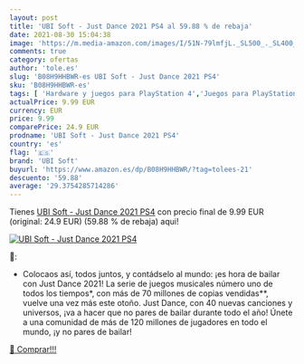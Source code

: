 ```yaml
---
layout: post
title: 'UBI Soft - Just Dance 2021 PS4 al 59.88 % de rebaja'
date: 2021-08-30 15:04:38
image: 'https://m.media-amazon.com/images/I/51N-79lmfjL._SL500_._SL400_.jpg'
comments: true
category: ofertas
author: 'tole.es'
slug: 'B08H9HHBWR-es UBI Soft - Just Dance 2021 PS4'
sku: 'B08H9HHBWR-es'
tags: [ 'Hardware y juegos para PlayStation 4','Juegos para PlayStation 4','Videojuegos','ps4','ubi soft', ]
actualPrice: 9.99 EUR
currency: EUR
price: 9.99
comparePrice: 24.9 EUR
prodname: 'UBI Soft - Just Dance 2021 PS4'
country: 'es'
flag: '🇪🇸'
brand: 'UBI Soft'
buyurl: 'https://www.amazon.es/dp/B08H9HHBWR/?tag=tolees-21'
descuento: '59.88'
average: '29.3754285714286'
---
```


Tienes [UBI Soft - Just Dance 2021 PS4](https://www.amazon.es/dp/B08H9HHBWR/?tag=tolees-21) con precio final de  9.99 EUR (original: 24.9 EUR) (59.88 %  de rebaja) aqui!

[![UBI Soft - Just Dance 2021 PS4](https://m.media-amazon.com/images/I/51N-79lmfjL._SL500_._SL400_.jpg)](https://www.amazon.es/dp/B08H9HHBWR/?tag=tolees-21)

🔎:

- Colocaos así, todos juntos, y contádselo al mundo: ¡es hora de bailar con Just Dance 2021! La serie de juegos musicales número uno de todos los tiempos*, con más de 70 millones de copias vendidas**, vuelve una vez más este otoño. Just Dance, con 40 nuevas canciones y universos, ¡va a hacer que no pares de bailar durante todo el año! Únete a una comunidad de más de 120 millones de jugadores en todo el mundo, ¡y no pares de bailar!

[🛒 Comprar!!!](https://www.amazon.es/dp/B08H9HHBWR/?tag=tolees-21)
